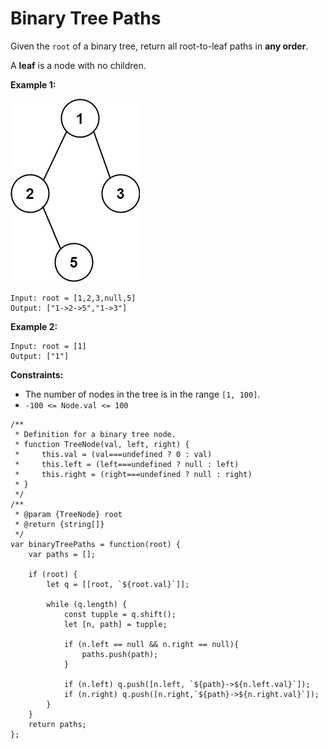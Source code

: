 #  Binary Tree Paths

Given the `root` of a binary tree, return all root-to-leaf paths in **any order**.

A **leaf** is a node with no children.

 

**Example 1:**

![alt text](media/paths-tree.jpeg "Merge two orted array")
```
Input: root = [1,2,3,null,5]
Output: ["1->2->5","1->3"]
```
**Example 2:**
```
Input: root = [1]
Output: ["1"]
``` 

**Constraints:**

- The number of nodes in the tree is in the range `[1, 100]`.
- `-100 <= Node.val <= 100`


```
/**
 * Definition for a binary tree node.
 * function TreeNode(val, left, right) {
 *     this.val = (val===undefined ? 0 : val)
 *     this.left = (left===undefined ? null : left)
 *     this.right = (right===undefined ? null : right)
 * }
 */
/**
 * @param {TreeNode} root
 * @return {string[]}
 */
var binaryTreePaths = function(root) {
    var paths = [];
    
    if (root) {
        let q = [[root, `${root.val}`]];

        while (q.length) {
            const tupple = q.shift();
            let [n, path] = tupple;

            if (n.left == null && n.right == null){
                paths.push(path);
            }

            if (n.left) q.push([n.left, `${path}->${n.left.val}`]);
            if (n.right) q.push([n.right,`${path}->${n.right.val}`]);
        }
    }
    return paths; 
};
```